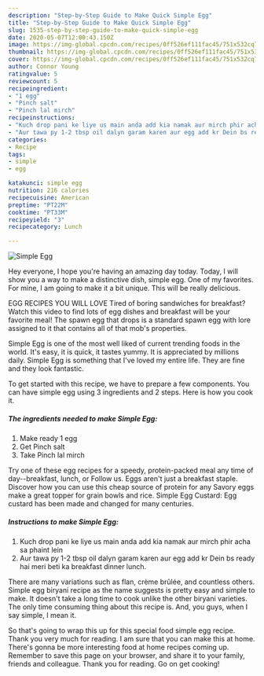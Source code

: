 ```yaml
---
description: "Step-by-Step Guide to Make Quick Simple Egg"
title: "Step-by-Step Guide to Make Quick Simple Egg"
slug: 1535-step-by-step-guide-to-make-quick-simple-egg
date: 2020-05-07T12:00:43.150Z
image: https://img-global.cpcdn.com/recipes/0ff526ef111fac45/751x532cq70/simple-egg-recipe-main-photo.jpg
thumbnail: https://img-global.cpcdn.com/recipes/0ff526ef111fac45/751x532cq70/simple-egg-recipe-main-photo.jpg
cover: https://img-global.cpcdn.com/recipes/0ff526ef111fac45/751x532cq70/simple-egg-recipe-main-photo.jpg
author: Connor Young
ratingvalue: 5
reviewcount: 5
recipeingredient:
- "1 egg"
- "Pinch salt"
- "Pinch lal mirch"
recipeinstructions:
- "Kuch drop pani ke liye us main anda add kia namak aur mirch phir acha sa phaint lein"
- "Aur tawa py 1-2 tbsp oil dalyn garam karen aur egg add kr Dein bs ready hai meri beti ka breakfast dinner lunch."
categories:
- Recipe
tags:
- simple
- egg

katakunci: simple egg 
nutrition: 216 calories
recipecuisine: American
preptime: "PT22M"
cooktime: "PT33M"
recipeyield: "3"
recipecategory: Lunch

---
```



![Simple Egg](https://img-global.cpcdn.com/recipes/0ff526ef111fac45/751x532cq70/simple-egg-recipe-main-photo.jpg)

Hey everyone, I hope you're having an amazing day today. Today, I will show you a way to make a distinctive dish, simple egg. One of my favorites. For mine, I am going to make it a bit unique. This will be really delicious.

EGG RECIPES YOU WILL LOVE Tired of boring sandwiches for breakfast? Watch this video to find lots of egg dishes and breakfast will be your favorite meal! The spawn egg that drops is a standard spawn egg with lore assigned to it that contains all of that mob&#39;s properties.

Simple Egg is one of the most well liked of current trending foods in the world. It's easy, it is quick, it tastes yummy. It is appreciated by millions daily. Simple Egg is something that I've loved my entire life. They are fine and they look fantastic.


To get started with this recipe, we have to prepare a few components. You can have simple egg using 3 ingredients and 2 steps. Here is how you cook it.

<!--inarticleads1-->

##### The ingredients needed to make Simple Egg:

1. Make ready 1 egg
1. Get Pinch salt
1. Take Pinch lal mirch


Try one of these egg recipes for a speedy, protein-packed meal any time of day--breakfast, lunch, or Follow us. Eggs aren&#39;t just a breakfast staple. Discover how you can use this cheap source of protein for any Savory eggs make a great topper for grain bowls and rice. Simple Egg Custard: Egg custard has been made and changed for many centuries. 

<!--inarticleads2-->

##### Instructions to make Simple Egg:

1. Kuch drop pani ke liye us main anda add kia namak aur mirch phir acha sa phaint lein
1. Aur tawa py 1-2 tbsp oil dalyn garam karen aur egg add kr Dein bs ready hai meri beti ka breakfast dinner lunch.


There are many variations such as flan, crème brûlée, and countless others. Simple egg biryani recipe as the name suggests is pretty easy and simple to make. It doesn&#39;t take a long time to cook unlike the other biryani varieties. The only time consuming thing about this recipe is. And, you guys, when I say simple, I mean it. 

So that's going to wrap this up for this special food simple egg recipe. Thank you very much for reading. I am sure that you can make this at home. There's gonna be more interesting food at home recipes coming up. Remember to save this page on your browser, and share it to your family, friends and colleague. Thank you for reading. Go on get cooking!
